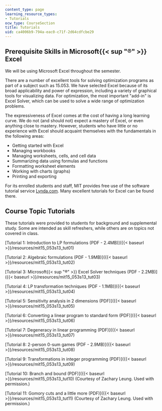 ```yaml
---
content_type: page
learning_resource_types:
- Tutorials
ocw_type: CourseSection
title: Tutorials
uid: ca4006b9-794a-eac0-c71f-2d64cdfcbe29
---
```


Prerequisite Skills in Microsoft{{< sup "®" >}} Excel
-----------------------------------------------------

We will be using Microsoft Excel throughout the semester.

There are a number of excellent tools for solving optimization programs as part of a subject such as 15.053. We have selected Excel because of its broad applicability and power of expression, including a variety of graphical tools for visualizing data. For optimization, the most important "add-in" is Excel Solver, which can be used to solve a wide range of optimization problems.

The expressiveness of Excel comes at the cost of having a long learning curve. We do not (and should not) expect a mastery of Excel, or even anything close to mastery. However, students who have little or no experience with Excel should acquaint themselves with the fundamentals in the following areas:

*   Getting started with Excel
*   Managing workbooks
*   Managing worksheets, cells, and cell data
*   Summarizing data using formulas and functions
*   Formatting worksheet elements
*   Working with charts (graphs)
*   Printing and exporting

For its enrolled students and staff, MIT provides free use of the software tutorial service [Lynda.com](http://www.lynda.com/). Many excellent tutorials for Excel can be found there.

Course Topic Tutorials
----------------------

These tutorials were provided to students for background and supplemental study. Some are intended as skill refreshers, while others are on topics not covered in class.

[Tutorial 1: Introduction to LP formulations (PDF - 2.4MB)]({{< baseurl >}}/resources/mit15_053s13_tut01)

[Tutorial 2: Algebraic formulations (PDF - 1.9MB)]({{< baseurl >}}/resources/mit15_053s13_tut02)

[Tutorial 3: Microsoft{{< sup "®" >}} Excel Solver techniques (PDF - 2.2MB)]({{< baseurl >}}/resources/mit15_053s13_tut03)

[Tutorial 4: LP transformation techniques (PDF - 1.1MB)]({{< baseurl >}}/resources/mit15_053s13_tut04)

[Tutorial 5: Sensitivity analysis in 2 dimensions (PDF)]({{< baseurl >}}/resources/mit15_053s13_tut05)

[Tutorial 6: Converting a linear program to standard form (PDF)]({{< baseurl >}}/resources/mit15_053s13_tut06)

[Tutorial 7: Degeneracy in linear programming (PDF)]({{< baseurl >}}/resources/mit15_053s13_tut07)

[Tutorial 8: 2-person 0-sum games (PDF - 2.9MB)]({{< baseurl >}}/resources/mit15_053s13_tut08)

[Tutorial 9: Transformations in integer programming (PDF)]({{< baseurl >}}/resources/mit15_053s13_tut09)

[Tutorial 10: Branch and bound (PDF)]({{< baseurl >}}/resources/mit15_053s13_tut10) (Courtesy of Zachary Leung. Used with permission.)

[Tutorial 11: Gomory cuts and a little more (PDF)]({{< baseurl >}}/resources/mit15_053s13_tut11) (Courtesy of Zachary Leung. Used with permission.)